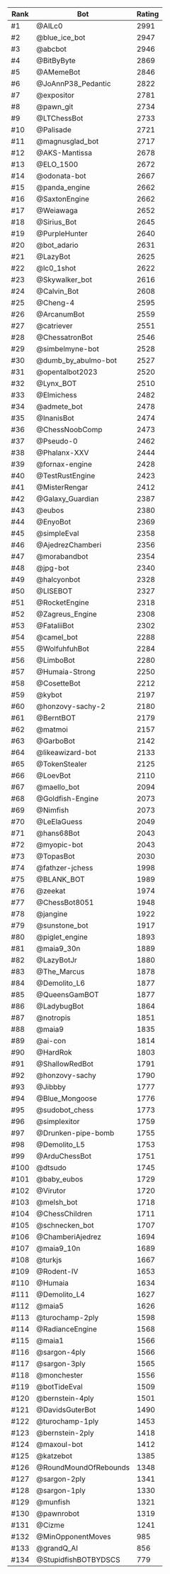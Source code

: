 Rank|Bot|Rating
---|---|---
#1|@AILc0|2991
#2|@blue_ice_bot|2947
#3|@abcbot|2946
#4|@BitByByte|2869
#5|@AMemeBot|2846
#6|@JoAnnP38_Pedantic|2822
#7|@expositor|2781
#8|@pawn_git|2734
#9|@LTChessBot|2733
#10|@Palisade|2721
#11|@magnusglad_bot|2717
#12|@AKS-Mantissa|2678
#13|@ELO_1500|2672
#14|@odonata-bot|2667
#15|@panda_engine|2662
#16|@SaxtonEngine|2662
#17|@Weiawaga|2652
#18|@Sirius_Bot|2645
#19|@PurpleHunter|2640
#20|@bot_adario|2631
#21|@LazyBot|2625
#22|@lc0_1shot|2622
#23|@Skywalker_bot|2616
#24|@Calvin_Bot|2608
#25|@Cheng-4|2595
#26|@ArcanumBot|2559
#27|@catriever|2551
#28|@ChessatronBot|2546
#29|@simbelmyne-bot|2528
#30|@dumb_by_abulmo-bot|2527
#31|@opentalbot2023|2520
#32|@Lynx_BOT|2510
#33|@Elmichess|2482
#34|@admete_bot|2478
#35|@InanisBot|2474
#36|@ChessNoobComp|2473
#37|@Pseudo-0|2462
#38|@Phalanx-XXV|2444
#39|@fornax-engine|2428
#40|@TestRustEngine|2423
#41|@MisterRengar|2412
#42|@Galaxy_Guardian|2387
#43|@eubos|2380
#44|@EnyoBot|2369
#45|@simpleEval|2358
#46|@AjedrezChamberi|2356
#47|@morabandbot|2354
#48|@jpg-bot|2340
#49|@halcyonbot|2328
#50|@LISEBOT|2327
#51|@RocketEngine|2318
#52|@Zagreus_Engine|2308
#53|@FataliiBot|2302
#54|@camel_bot|2288
#55|@WolfuhfuhBot|2284
#56|@LimboBot|2280
#57|@Humaia-Strong|2250
#58|@CosetteBot|2212
#59|@kybot|2197
#60|@honzovy-sachy-2|2180
#61|@BerntBOT|2179
#62|@matmoi|2157
#63|@GarboBot|2142
#64|@likeawizard-bot|2133
#65|@TokenStealer|2125
#66|@LoevBot|2110
#67|@maello_bot|2094
#68|@Goldfish-Engine|2073
#69|@Nimfish|2073
#70|@LeElaGuess|2049
#71|@hans68Bot|2043
#72|@myopic-bot|2043
#73|@TopasBot|2030
#74|@fathzer-jchess|1998
#75|@BLANK_BOT|1989
#76|@zeekat|1974
#77|@ChessBot8051|1948
#78|@jangine|1922
#79|@sunstone_bot|1917
#80|@piglet_engine|1893
#81|@maia9_30n|1889
#82|@LazyBotJr|1880
#83|@The_Marcus|1878
#84|@Demolito_L6|1877
#85|@QueensGamBOT|1877
#86|@LadybugBot|1864
#87|@notropis|1851
#88|@maia9|1835
#89|@ai-con|1814
#90|@HardRok|1803
#91|@ShallowRedBot|1791
#92|@honzovy-sachy|1790
#93|@Jibbby|1777
#94|@Blue_Mongoose|1776
#95|@sudobot_chess|1773
#96|@simplexitor|1759
#97|@Drunken-pipe-bomb|1755
#98|@Demolito_L5|1753
#99|@ArduChessBot|1751
#100|@dtsudo|1745
#101|@baby_eubos|1729
#102|@Virutor|1720
#103|@melsh_bot|1718
#104|@ChessChildren|1711
#105|@schnecken_bot|1707
#106|@ChamberiAjedrez|1694
#107|@maia9_10n|1689
#108|@turkjs|1667
#109|@Rodent-IV|1653
#110|@Humaia|1634
#111|@Demolito_L4|1627
#112|@maia5|1626
#113|@turochamp-2ply|1598
#114|@RadianceEngine|1568
#115|@maia1|1566
#116|@sargon-4ply|1566
#117|@sargon-3ply|1565
#118|@monchester|1556
#119|@botTideEval|1509
#120|@bernstein-4ply|1501
#121|@DavidsGuterBot|1490
#122|@turochamp-1ply|1453
#123|@bernstein-2ply|1418
#124|@maxoul-bot|1412
#125|@katzebot|1385
#126|@RoundMoundOfRebounds|1348
#127|@sargon-2ply|1341
#128|@sargon-1ply|1330
#129|@munfish|1321
#130|@pawnrobot|1319
#131|@Cizme|1241
#132|@MinOpponentMoves|985
#133|@grandQ_AI|856
#134|@StupidfishBOTBYDSCS|779
